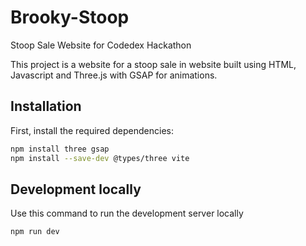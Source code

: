 # Brooky-Stoop
Stoop Sale Website for Codedex Hackathon

This project is a website for a stoop sale in website built using HTML, Javascript and Three.js with GSAP for animations.

## Installation

First, install the required dependencies:

```sh
npm install three gsap
npm install --save-dev @types/three vite
```
## Development locally

Use this command to run the development server locally
```sh
npm run dev
```
